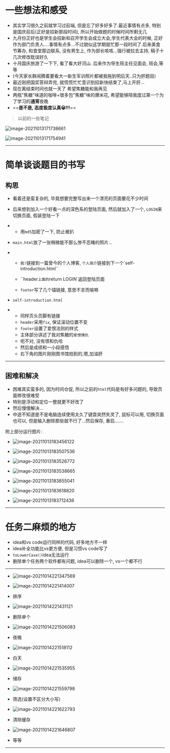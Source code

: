 #  一些想法和感受

* 其实学习很久之前就学习过前端, 但是忘了好多好多了.最近事情有点多, 特别是国庆前后(正好是招新那段时间), 所以开始做题的时候时间所剩无几
* 九月份正好也是学生会招新和召开学生会成立大会,学生代表大会的时候, 正好作为部门负责人....事情有点多...不过貌似这学期就忙那一段时间了.后来美食节筹办, 和食堂那边联系, 没有男生上, 作为部长咳咳...强行被拉去主持, 稿子十几次修改耽误好久
* 十月国庆旅游了一下下, 看了看大好河山. 后来作为导生班主任见面会, 班会,等等
* (今天家长群闹腾着要看大一新生军训照片都被我拖到明后天..只为肝题目)
* 最近刚把国奖答辩弄完, 就慌慌忙忙意识到招新快结束了,马上开肝...
* 现在离结束时间也就一天了 希望焦糖能和我再见
* 两瓶"焦糖"味道的咖啡+很多包"焦糖"味的爆米花, 希望能够陪我度过第一个为了学习的**通宵**夜晚
* ==**是不是, 态度极度认真😀!!!**==

> 以前的一些笔记

![image-20211013171738661](C:\Users\HP\AppData\Roaming\Typora\typora-user-images\image-20211013171738661.png)

![image-20211013171754941](C:\Users\HP\AppData\Roaming\Typora\typora-user-images\image-20211013171754941.png)

---

# 简单谈谈题目的书写

## 构思

* 看着还是蛮复杂的, 毕竟想要完整写出来一个漂亮的页面要花不少时间

* 后来想到加入一个好看一点的深色系的登陆页面, 然后就加入了一个, `LOGIN`来切换页面, 假装登陆一下

* * 用`md5`加密了一下, 防止被扒

* `main.html`放了一张稍微能不那么惨不忍睹的照片...

* * `我!`链接到一篇曾今的个人博客, `个人简介`链接到下一个`self-introduction.html``
  * ``header`上面的`return LOGIN`返回登陆页面

  * `footer`写了几个锚链接, 意思不言而喻嘛


* `self-introduction.html`

* * 同样页头页脚有链接
  * `header`采用`fix`, 保证滚动位置不变
  * `footer`设置了爱恨法则的样式
  * 主体部分讲述了我对焦糖的`爱恨情仇` 
  * 呃不对, 没有恨和仇哈
  * 然后是成绩和一小段感悟
  * 右下角的图片刚刚图书馆拍到的,嗯,加油肝

---

## 困难和解决

* 困难其实蛮多的, 因为时间仓促, 所以之前的`html`代码是有好多问题的, 导致页面修改很难受
* 特别是浮动和定位一整就更不好改了
* 然后慢慢解决...
* 中途不知道是不是电脑连续使用太久了键盘突然失灵了, 鼠标可以用, 切换页面也可以, 但是输入删除那些就不行了...然后保存, 重启.......

附上部分运行图片:

* ![image-20211013183456122](C:\Users\HP\AppData\Roaming\Typora\typora-user-images\image-20211013183456122.png)

  

* ![image-20211013183507536](C:\Users\HP\AppData\Roaming\Typora\typora-user-images\image-20211013183507536.png)

* ![image-20211013183526772](C:\Users\HP\AppData\Roaming\Typora\typora-user-images\image-20211013183526772.png)

* ![image-20211013183538665](C:\Users\HP\AppData\Roaming\Typora\typora-user-images\image-20211013183538665.png)
* ![image-20211013183855041](C:\Users\HP\AppData\Roaming\Typora\typora-user-images\image-20211013183855041.png)

* ![image-20211013183618820](C:\Users\HP\AppData\Roaming\Typora\typora-user-images\image-20211013183618820.png)
* ![image-20211013183712436](C:\Users\HP\AppData\Roaming\Typora\typora-user-images\image-20211013183712436.png)

---

# 任务二麻烦的地方

* idea和vs code运行同样的代码, 好多地方不一样
* idea补全功能比vs更方便, 但是习惯vs code写了
* `toLowerCase()`idea无法运行
* 删除单个任务两个软件都有问题, idea可以删除一个, vs一个都不行

---

* ![image-20211014221347569](C:\Users\HP\AppData\Roaming\Typora\typora-user-images\image-20211014221347569.png)

* ![image-20211014221414007](C:\Users\HP\AppData\Roaming\Typora\typora-user-images\image-20211014221414007.png)

* 排序
* ![image-20211014221431121](C:\Users\HP\AppData\Roaming\Typora\typora-user-images\image-20211014221431121.png)
* 删除单个
* ![image-20211014221506083](C:\Users\HP\AppData\Roaming\Typora\typora-user-images\image-20211014221506083.png)
* 夜晚
* ![image-20211014221518112](C:\Users\HP\AppData\Roaming\Typora\typora-user-images\image-20211014221518112.png)
* 白天
* ![image-20211014221535955](C:\Users\HP\AppData\Roaming\Typora\typora-user-images\image-20211014221535955.png)
* 储存
* ![image-20211014221559798](C:\Users\HP\AppData\Roaming\Typora\typora-user-images\image-20211014221559798.png)
* 筛选(设置不区分大小写)
* ![image-20211014221622793](C:\Users\HP\AppData\Roaming\Typora\typora-user-images\image-20211014221622793.png)
* 清除缓存
* ![image-20211014221646807](C:\Users\HP\AppData\Roaming\Typora\typora-user-images\image-20211014221646807.png)

* 等等

---



